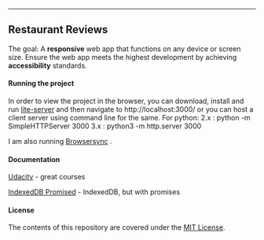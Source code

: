 ***********************************************************************************************************************************************

## Restaurant Reviews
The goal: A **responsive** web app that functions on any device or screen size. Ensure the web app meets the highest development by achieving **accessibility** standards.


#### Running the project
In order to view the project in the browser, you can download, install and run [lite-server](https://www.npmjs.com/package/lite-server) and then navigate to http://localhost:3000/ or you can host a client server using command line for the same.
For python:
 2.x : python -m SimpleHTTPServer 3000
 3.x : python3 -m http.server 3000
 
I am also running [Browsersync](https://browsersync.io/) . 

#### Documentation
[Udacity](https://eu.udacity.com/) - great courses

[IndexedDB Promised](https://github.com/jakearchibald/idb) - IndexedDB, but with promises


#### License 
The contents of this repository are covered under the [MIT License](https://choosealicense.com/licenses/mit/).
